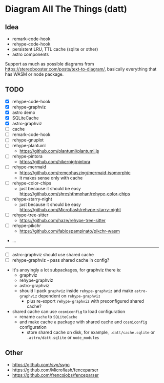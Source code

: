 # Diagram All The Things (datt)

## Idea

- remark-code-hook
- rehype-code-hook
- persistent LRU, TTL cache (sqlite or other)
- astro components

Support as much as possible diagrams from https://stereobooster.com/posts/text-to-diagram/, basically everything that has WASM or node package.

## TODO

- [x] rehype-code-hook
- [x] rehype-graphviz
- [x] astro demo
- [x] SQLiteCache
- [x] astro-graphviz
- [ ] cache
- [ ] remark-code-hook
- [ ] rehype-gnuplot
- [ ] rehype-plantuml
  - https://github.com/plantuml/plantuml.js
- [ ] rehype-pintora
  - https://github.com/hikerpig/pintora
- [ ] rehype-mermaid
  - https://github.com/remcohaszing/mermaid-isomorphic
  - it makes sense only with cache
- [ ] rehype-color-chips
  - just because it should be easy https://github.com/shreshthmohan/rehype-color-chips
- [ ] rehype-starry-night
  - just because it should be easy https://github.com/Microflash/rehype-starry-night
- [ ] rehype-tree-sitter
  - https://github.com/haze/rehype-tree-sitter
- [ ] rehype-pikchr
  - https://github.com/fabiospampinato/pikchr-wasm
- ...

---

- [ ] astro-graphviz should use shared cache
- [ ] rehype-graphviz - pass shared cache in config?
- It's anoyingly a lot subpackages, for graphviz there is:
  - graphviz
  - rehype-graphviz
  - astro-graphviz
  - should I pack `graphviz` inside `rehype-graphviz` and make `astro-graphviz` dependent on `rehype-graphviz`
    - plus re-export `rehype-graphviz` with preconfigured shared cache?
- shared cache can use `cosmiconfig` to load configuration
  - rename `cache` to `SQLiteCache`
  - and make cache a package with shared cache and `cosmiconfig` configuration
    - store shared cache on disk, for example, `.datt/cache.sqlite` or `.astro/datt.sqlite` or `node_modules`

## Other

- https://github.com/svg/svgo
- https://github.com/Microflash/fenceparser
- https://github.com/frencojobs/fenceparser
